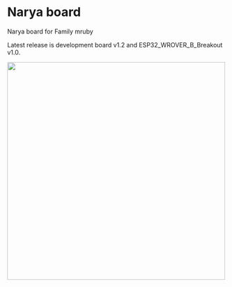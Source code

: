 # Narya board
Narya board for Family mruby

Latest release is development board v1.2 and ESP32_WROVER_B_Breakout v1.0.

<img src="https://github.com/kishima/narya_board/blob/master/dev_board/dev_v1.2/image/board_image.jpg" width=500>


